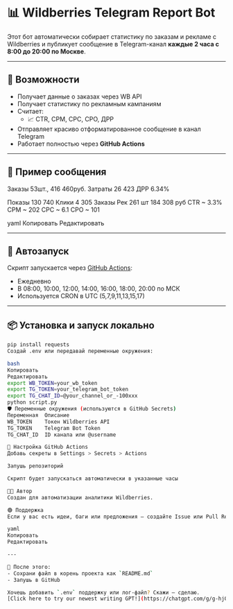# 📊 Wildberries Telegram Report Bot

Этот бот автоматически собирает статистику по заказам и рекламе с Wildberries и публикует сообщение в Telegram-канал **каждые 2 часа с 8:00 до 20:00 по Москве**.

---

## 🔧 Возможности

- Получает данные о заказах через WB API
- Получает статистику по рекламным кампаниям
- Считает:
  - 📈 CTR, CPM, CPC, CPO, ДРР
- Отправляет красиво отформатированное сообщение в канал Telegram
- Работает полностью через **GitHub Actions**

---

## 🧱 Пример сообщения

Заказы 53шт., 416 460руб.
Затраты 26 423
ДРР 6.34%

Показы 130 740
Клики 4 305
Заказы Рек 261 шт
184 308 руб
CTR ~ 3.3%
CPM ~ 202
CPC ~ 6.1
CPO ~ 101

yaml
Копировать
Редактировать

---

## 🚀 Автозапуск

Скрипт запускается через [GitHub Actions](.github/workflows/telegram_report.yml):

- Ежедневно
- В 08:00, 10:00, 12:00, 14:00, 16:00, 18:00, 20:00 по МСК
- Используется CRON в UTC (5,7,9,11,13,15,17)

---

## 📦 Установка и запуск локально

```bash
pip install requests
Создай .env или передавай переменные окружения:

bash
Копировать
Редактировать
export WB_TOKEN=your_wb_token
export TG_TOKEN=your_telegram_bot_token
export TG_CHAT_ID=@your_channel_or_-100xxx
python script.py
🛡️ Переменные окружения (используются в GitHub Secrets)
Переменная	Описание
WB_TOKEN	Токен Wildberries API
TG_TOKEN	Telegram Bot Token
TG_CHAT_ID	ID канала или @username

🔄 Настройка GitHub Actions
Добавь секреты в Settings > Secrets > Actions

Запушь репозиторий

Скрипт будет запускаться автоматически в указанные часы

🧑‍💻 Автор
Создан для автоматизации аналитики Wildberries.

🟢 Поддержка
Если у вас есть идеи, баги или предложения — создайте Issue или Pull Request.

yaml
Копировать
Редактировать

---

📌 После этого:
- Сохрани файл в корень проекта как `README.md`
- Запушь в GitHub

Хочешь добавить `.env` поддержку или лог-файл? Скажи — сделаю.  
[Click here to try our newest writing GPT!](https://chatgpt.com/g/g-hjONEUO7J-writing-pro)